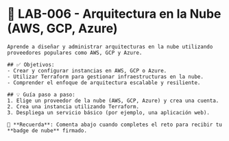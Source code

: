 # 🚀 LAB-006 - Arquitectura en la Nube (AWS, GCP, Azure)
    
    Aprende a diseñar y administrar arquitecturas en la nube utilizando proveedores populares como AWS, GCP y Azure.

    ## ✅ Objetivos:
    - Crear y configurar instancias en AWS, GCP o Azure.
    - Utilizar Terraform para gestionar infraestructuras en la nube.
    - Comprender el enfoque de arquitectura escalable y resiliente.

    ## 💡 Guía paso a paso:
    1. Elige un proveedor de la nube (AWS, GCP, Azure) y crea una cuenta.
    2. Crea una instancia utilizando Terraform.
    3. Despliega un servicio básico (por ejemplo, una aplicación web).

    🧭 **Recuerda**: Comenta abajo cuando completes el reto para recibir tu **badge de nube** firmado.